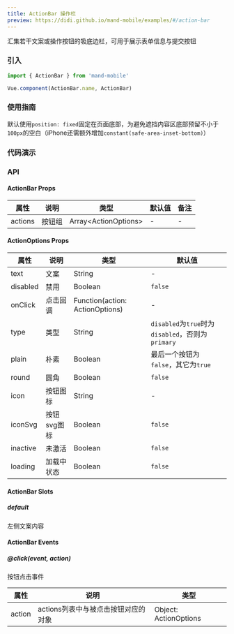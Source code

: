 ```yaml
---
title: ActionBar 操作栏
preview: https://didi.github.io/mand-mobile/examples/#/action-bar
---
```


汇集若干文案或操作按钮的吸底边栏，可用于展示表单信息与提交按钮

### 引入

```javascript
import { ActionBar } from 'mand-mobile'

Vue.component(ActionBar.name, ActionBar)
```

### 使用指南

默认使用`position: fixed`固定在页面底部，为避免遮挡内容区底部预留不小于`100px`的空白（iPhone还需额外增加`constant(safe-area-inset-bottom)`）


### 代码演示
<!-- DEMO -->


### API

#### ActionBar Props
|属性 | 说明 | 类型 | 默认值 | 备注|
|----|-----|------|------|------|
|actions|按钮组|Array\<ActionOptions\>|-|-|

#### ActionOptions Props

|属性 | 说明 | 类型 | 默认值|
|----|-----|------|------|
|text|文案|String|-|
|disabled|禁用|Boolean|`false`|
|onClick|点击回调|Function(action: ActionOptions)|-|
|type|类型|String|`disabled`为`true`时为`disabled`，否则为`primary`|
|plain|朴素|Boolean|最后一个按钮为`false`，其它为`true`|
|round|圆角|Boolean|`false`|
|icon|按钮图标|String|-|
|iconSvg|按钮svg图标|Boolean|`false`|
|inactive|未激活|Boolean|`false`|
|loading|加载中状态|Boolean|`false`|

#### ActionBar Slots

##### default
左侧文案内容

#### ActionBar Events

##### @click(event, action)
按钮点击事件

|属性 | 说明 | 类型 |
|----|-----|------|
|action|actions列表中与被点击按钮对应的对象|Object: ActionOptions|
